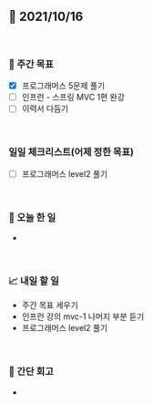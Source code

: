 ## 📅 2021/10/16

<br/>

### 🏹 주간 목표

- [x] 프로그래머스 5문제 풀기
- [ ] 인프런 - 스프링 MVC 1편 완강
- [ ] 이력서 다듬기

<br/>

### 일일 체크리스트(어제 정한 목표)

- [ ] 프로그래머스 level2 풀기

<br/>

### 💯 오늘 한 일

- 

<br/>

### 📈 내일 할 일

- 주간 목표 세우기
- 인프런 강의 mvc-1 나머지 부분 듣기
- 프로그래머스 level2 풀기

<br/>

### 🧐 간단 회고

- 

